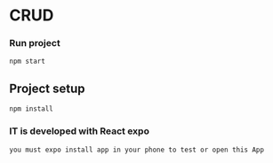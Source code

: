 # CRUD

### Run project
```
npm start
```

## Project setup
```
npm install
```

### IT is developed with React expo 
```
you must expo install app in your phone to test or open this App 
```
